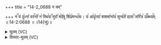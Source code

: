 +++
title = "14-2_0688 न यम्"

+++
न꣢꣫ यं दु꣣ध्ना꣡ वर꣢꣯न्ते꣣ न꣢ स्थि꣣रा꣢꣫ मुरो꣣ म꣡दे꣢षु शि꣣प्र꣡मन्ध꣢꣯सः। य꣢ आ꣣दृ꣡त्या꣢ शशमा꣣ना꣡य꣢ सुन्व꣣ते꣡ दाता꣢꣯ जरि꣣त्र꣢ उ꣣꣬क्थ्य꣢꣯म् ॥ 14-2:0688 ॥ ॥14(जु)॥

<details><summary>मूलम् (VC)</summary>

न꣢꣫ यं दु꣣ध्रा꣡ वर꣢꣯न्ते꣣ न꣢ स्थि꣣रा꣢꣫ मुरो꣣ म꣡दे꣢षु शि꣣प्र꣡मन्ध꣢꣯सः । य꣢ आ꣣दृ꣡त्या꣢ शशमा꣣ना꣡य꣢ सुन्व꣣ते꣡ दाता꣢꣯ जरि꣣त्र꣢ उ꣣꣬क्थ्य꣢꣯म् ॥६८८॥
</details>

<details><summary>विस्वर-मूलम् (VC)</summary>

न यं दुध्रा वरन्ते न स्थिरा मुरो मदेषु शिप्रमन्धसः । य आदृत्या शशमानाय सुन्वते दाता जरित्र उक्थ्यम् ॥६८८॥
</details>